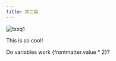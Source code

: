 ```yaml
---
title: 第二篇
---
```

![txxq1](/social.jpg "画")

<Author name="Nate Moore" href="https://twitter.com/n_moore" />

This is so cool!

Do variables work {frontmatter.value * 2}?